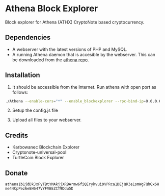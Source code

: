 # Athena Block Explorer
Block explorer for Athena (ATHX) CryptoNote based cryptocurrency.

## Dependencies
- A webserver with the latest versions of PHP and MySQL.
- A running Athena daemon that is accesible by the webserver. This can be downloaded from the [athena repo](https://github.com/athena-network/athena).

## Installation

1)  It should be accessible from the Internet. Run athena with open port as follows:
```bash
./Athena --enable-cors="*" --enable_blockexplorer --rpc-bind-ip=0.0.0.0 --rpc-bind-port=11898
```
2) Setup the config.js file

3) Upload all files to your webserver.


## Credits
- Karbowanec Blockchain Explorer
- Cryptonote-universal-pool
- TurtleCoin Block Explorer


## Donate
```athena1b1jdDkJxFyTBtYMAkjjXRBArmw6fiQErykvui9VPRca1DEjQR3e1smWg7QhGx6Hme44CpPez6eEH647VYFVBEZCT9Ddu5D```
